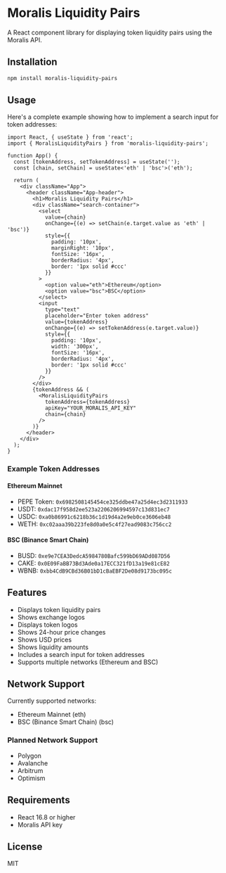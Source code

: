 # Moralis Liquidity Pairs

A React component library for displaying token liquidity pairs using the Moralis API.

## Installation

```bash
npm install moralis-liquidity-pairs
```

## Usage

Here's a complete example showing how to implement a search input for token addresses:

```tsx
import React, { useState } from 'react';
import { MoralisLiquidityPairs } from 'moralis-liquidity-pairs';

function App() {
  const [tokenAddress, setTokenAddress] = useState('');
  const [chain, setChain] = useState<'eth' | 'bsc'>('eth');

  return (
    <div className="App">
      <header className="App-header">
        <h1>Moralis Liquidity Pairs</h1>
        <div className="search-container">
          <select 
            value={chain} 
            onChange={(e) => setChain(e.target.value as 'eth' | 'bsc')}
            style={{
              padding: '10px',
              marginRight: '10px',
              fontSize: '16px',
              borderRadius: '4px',
              border: '1px solid #ccc'
            }}
          >
            <option value="eth">Ethereum</option>
            <option value="bsc">BSC</option>
          </select>
          <input
            type="text"
            placeholder="Enter token address"
            value={tokenAddress}
            onChange={(e) => setTokenAddress(e.target.value)}
            style={{
              padding: '10px',
              width: '300px',
              fontSize: '16px',
              borderRadius: '4px',
              border: '1px solid #ccc'
            }}
          />
        </div>
        {tokenAddress && (
          <MoralisLiquidityPairs
            tokenAddress={tokenAddress}
            apiKey="YOUR_MORALIS_API_KEY"
            chain={chain}
          />
        )}
      </header>
    </div>
  );
}
```

### Example Token Addresses

#### Ethereum Mainnet
- PEPE Token: `0x6982508145454ce325ddbe47a25d4ec3d2311933`
- USDT: `0xdac17f958d2ee523a2206206994597c13d831ec7`
- USDC: `0xa0b86991c6218b36c1d19d4a2e9eb0ce3606eb48`
- WETH: `0xc02aaa39b223fe8d0a0e5c4f27ead9083c756cc2`

#### BSC (Binance Smart Chain)
- BUSD: `0xe9e7CEA3DedcA5984780Bafc599bD69ADd087D56`
- CAKE: `0x0E09FaBB73Bd3Ade0a17ECC321fD13a19e81cE82`
- WBNB: `0xbb4CdB9CBd36B01bD1cBaEBF2De08d9173bc095c`

## Features
- Displays token liquidity pairs
- Shows exchange logos
- Displays token logos
- Shows 24-hour price changes
- Shows USD prices
- Shows liquidity amounts
- Includes a search input for token addresses
- Supports multiple networks (Ethereum and BSC)

## Network Support
Currently supported networks:
- Ethereum Mainnet (eth)
- BSC (Binance Smart Chain) (bsc)

### Planned Network Support
- Polygon
- Avalanche
- Arbitrum
- Optimism

## Requirements
- React 16.8 or higher
- Moralis API key

## License
MIT 